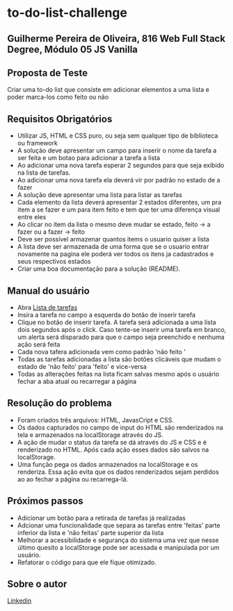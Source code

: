 # to-do-list-challenge

## Guilherme Pereira de Oliveira, 816 Web Full Stack Degree, Módulo 05  JS Vanilla

## Proposta de Teste

Criar uma to-do list que consiste em adicionar elementos a uma lista e poder marca-los como feito ou não

## Requisitos Obrigatórios

- Utilizar JS, HTML e CSS puro, ou seja sem qualquer tipo de biblioteca ou framework
- A solução deve apresentar um campo para inserir o nome da tarefa a ser feita e um botao para adicionar a tarefa a lista
- Ao adicionar uma nova tarefa esperar 2 segundos para que seja exibido na lista de tarefas.
- Ao adicionar uma nova tarefa ela deverá vir por padrão no estado de a fazer
- A solução deve apresentar uma lista para listar as tarefas
- Cada elemento da lista deverá apresentar 2 estados diferentes, um pra item a se fazer e um para item feito e tem que ter uma diferença visual entre eles
- Ao clicar no item da lista o mesmo deve mudar se estado, feito -> a fazer ou a fazer -> feito
- Deve ser possível armazenar quantos items o usuario quiser a lista
- A lista deve ser armazenada de uma forma que se o usuario entrar novamente na pagina ele poderá ver todos os itens ja cadastrados e seus respectivos estados
- Criar uma boa documentação para a solução (README).

## Manual do usuário
- Abra [Lista de tarefas](http://127.0.0.1:5500/index.html)
- Insira a tarefa no campo a esquerda do botão de inserir tarefa
- Clique no botão de inserir tarefa. A tarefa será adicionada a uma lista dois segundos após o click. Caso tente-se inserir uma tarefa em branco, um alerta será disparado para que o campo seja preenchido e nenhuma ação será feita
- Cada nova tafera adicionada vem como padrão 'não feito '
- Todas as tarefas adicionadas a lista são botões clicáveis que mudam o estado de 'não feito' para 'feito' e vice-versa
- Todas as alterações feitas na lista ficam salvas mesmo após o usuário fechar a aba atual ou recarregar a página

## Resolução do problema
- Foram criados três arquivos: HTML, JavasCript e CSS.
- Os dados capturados no campo de input do HTML são renderizados na tela e armazenados na localStorage através do JS.
- A ação de mudar o status da tarefa se dá através do JS e CSS e é renderizado no HTML. Após cada ação esses dados são salvos na localStorage.
- Uma função pega os dados armazenados na localStorage e os renderiza. Essa ação evita que os dados renderizados sejam perdidos ao ao fechar a página ou recarrega-lá.

## Próximos passos
- Adicionar um botão para a retirada de tarefas já realizadas
- Adcionar uma funcionalidade que separa as tarefas entre 'feitas' parte inferior da lista e 'não feitas' parte superior da lista
- Melhorar a acessibilidade e segurança do sistema uma vez que nesse último quesito a localStorage pode ser acessada e manipulada por um usuário.
- Refatorar o código para que ele fique otimizado.

## Sobre o autor

[Linkedin](https://www.linkedin.com/in/guilherme-pereira-de-oliveira-110543178/)



